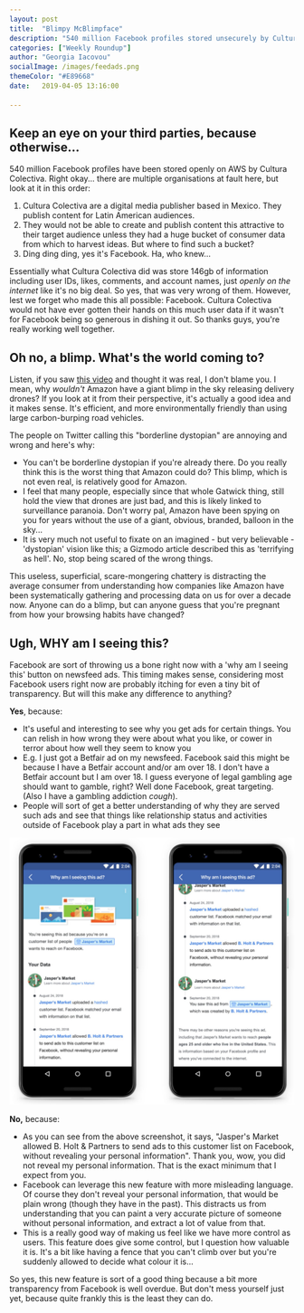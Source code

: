 ```yaml
---
layout: post
title:  "Blimpy McBlimpface"
description: "540 million Facebook profiles stored unsecurely by Cultura Colectiva." 
categories: ["Weekly Roundup"]
author: "Georgia Iacovou"
socialImage: /images/feedads.png
themeColor: "#E89668"
date:   2019-04-05 13:16:00

---
```


## Keep an eye on your third parties, because otherwise...

540 million Facebook profiles have been stored openly on AWS by Cultura Colectiva. Right okay... there are multiple organisations at fault here, but look at it in this order:

1. Cultura Colectiva are a digital media publisher based in Mexico. They publish content for Latin American audiences. 
2. They would not be able to create and publish content this attractive to their target audience unless they had a huge bucket of consumer data from which to harvest ideas. But where to find such a bucket?
3. Ding ding ding, yes it's Facebook. Ha, who knew...

Essentially what Cultura Colectiva did was store 146gb of information including user IDs, likes, comments, and account names, just *openly on the internet* like it's no big deal. So yes, that was very wrong of them. However, lest we forget who made this all possible: Facebook. Cultura Colectiva would not have ever gotten their hands on this much user data if it wasn't for Facebook being so generous in dishing it out. So thanks guys, you're really working well together.

## Oh no, a blimp. What's the world coming to?

Listen, if you saw [this video](https://www.youtube.com/watch?v=g-jzBzPyOZg) and thought it was real, I don't blame you. I mean, why *wouldn't* Amazon have a giant blimp in the sky releasing delivery drones? If you look at it from their perspective, it's actually a good idea and it makes sense. It's efficient, and more environmentally friendly than using large carbon-burping road vehicles.

The people on Twitter calling this "borderline dystopian" are annoying and wrong and here's why:

- You can't be borderline dystopian if you're already there. Do you really think this is the worst thing that Amazon could do? This blimp, which is not even real, is relatively good for Amazon.
- I feel that many people, especially since that whole Gatwick thing, still hold the view that drones are just bad, and this is likely linked to surveillance paranoia. Don't worry pal, Amazon have been spying on you for years without the use of a giant, obvious, branded, balloon in the sky...
- It is very much not useful to fixate on an imagined - but very believable - 'dystopian' vision like this; a Gizmodo article described this as 'terrifying as hell'. No, stop being scared of the wrong things.

This useless, superficial, scare-mongering chattery is distracting the average consumer from understanding how companies like Amazon have been systematically gathering and processing data on us for over a decade now. Anyone can do a blimp, but can anyone guess that you're pregnant from how your browsing habits have changed?

## Ugh, WHY am I seeing this?

Facebook are sort of throwing us a bone right now with a 'why am I seeing this' button on newsfeed ads. This timing makes sense, considering most Facebook users right now are probably itching for even a tiny bit of transparency. But will this make any difference to anything?

**Yes**, because:

- It's useful and interesting to see why you get ads for certain things. You can relish in how wrong they were about what you like, or cower in terror about how well they seem to know you
- E.g. I just got a Betfair ad on my newsfeed. Facebook said this might be because I have a Betfair account and/or am over 18. I don't have a Betfair account but I am over 18. I guess everyone of legal gambling age should want to gamble, right? Well done Facebook, great targeting. (Also I have a gambling addiction *cough*).
- People will sort of get a better understanding of why they are served such ads and see that things like relationship status and activities outside of Facebook play a part in what ads they see

![](/images/feedads.png)

**No,** because:

- As you can see from the above screenshot, it says, "Jasper's Market allowed B. Holt & Partners to send ads to this customer list on Facebook, without revealing your personal information". Thank you, wow, you did not reveal my personal information. That is the exact minimum that I expect from you.
- Facebook can leverage this new feature with more misleading language. Of course they don't reveal your personal information, that would be plain wrong (though they have in the past). This distracts us from understanding that you can paint a very accurate picture of someone without personal information, and extract a lot of value from that.
- This is a really good way of making us feel like we have more control as users. This feature does give some control, but I question how valuable it is. It's a bit like having a fence that you can't climb over but you're suddenly allowed to decide what colour it is...

So yes, this new feature is sort of a good thing because a bit more transparency from Facebook is well overdue. But don't mess yourself just yet, because quite frankly this is the least they can do.
